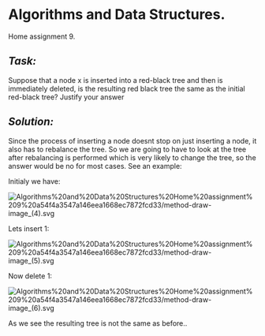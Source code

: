 # Algorithms and Data Structures.
Home assignment 9.

## *Task:*

Suppose that a node x is inserted into a red-black tree and then is immediately deleted, is the resulting red black tree the same as the initial red-black tree? Justify your answer

## *Solution:*

Since the process of inserting a node doesnt stop on just inserting a node, it also has to rebalance the tree. So we are going to have to look at the tree after rebalancing is performed which is very likely to change the tree, so the answer would be no for most cases.
See an example:

Initialy we have:

![Algorithms%20and%20Data%20Structures%20Home%20assignment%209%20a54f4a3547a146eea1668ec7872fcd33/method-draw-image_(4).svg](Algorithms%20and%20Data%20Structures%20Home%20assignment%209%20a54f4a3547a146eea1668ec7872fcd33/method-draw-image_(4).svg)

Lets insert 1:

![Algorithms%20and%20Data%20Structures%20Home%20assignment%209%20a54f4a3547a146eea1668ec7872fcd33/method-draw-image_(5).svg](Algorithms%20and%20Data%20Structures%20Home%20assignment%209%20a54f4a3547a146eea1668ec7872fcd33/method-draw-image_(5).svg)

Now delete 1:

![Algorithms%20and%20Data%20Structures%20Home%20assignment%209%20a54f4a3547a146eea1668ec7872fcd33/method-draw-image_(6).svg](Algorithms%20and%20Data%20Structures%20Home%20assignment%209%20a54f4a3547a146eea1668ec7872fcd33/method-draw-image_(6).svg)

As we see the resulting tree is not the same as before..